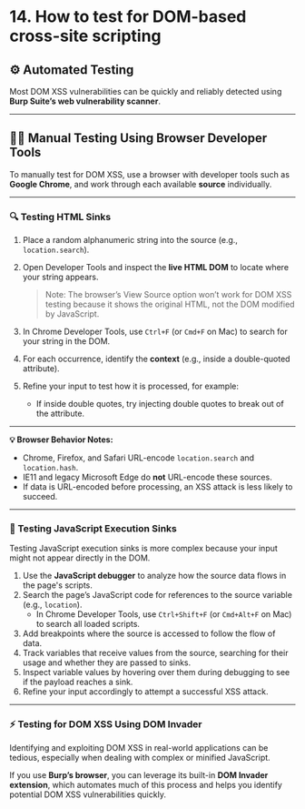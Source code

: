 # 14. How to test for DOM-based cross-site scripting

## ⚙️ Automated Testing

Most DOM XSS vulnerabilities can be quickly and reliably detected using **Burp Suite’s web vulnerability scanner**.

---

## 🧑‍💻 Manual Testing Using Browser Developer Tools

To manually test for DOM XSS, use a browser with developer tools such as **Google Chrome**, and work through each available **source** individually.

---

### 🔍 Testing HTML Sinks

1. Place a random alphanumeric string into the source (e.g., `location.search`).
2. Open Developer Tools and inspect the **live HTML DOM** to locate where your string appears.
    
    > Note: The browser’s View Source option won’t work for DOM XSS testing because it shows the original HTML, not the DOM modified by JavaScript.
    > 
3. In Chrome Developer Tools, use `Ctrl+F` (or `Cmd+F` on Mac) to search for your string in the DOM.
4. For each occurrence, identify the **context** (e.g., inside a double-quoted attribute).
5. Refine your input to test how it is processed, for example:
    - If inside double quotes, try injecting double quotes to break out of the attribute.

---

**💡 Browser Behavior Notes:**

- Chrome, Firefox, and Safari URL-encode `location.search` and `location.hash`.
- IE11 and legacy Microsoft Edge do **not** URL-encode these sources.
- If data is URL-encoded before processing, an XSS attack is less likely to succeed.

---

### 🧩 Testing JavaScript Execution Sinks

Testing JavaScript execution sinks is more complex because your input might not appear directly in the DOM.

1. Use the **JavaScript debugger** to analyze how the source data flows in the page's scripts.
2. Search the page’s JavaScript code for references to the source variable (e.g., `location`).
    - In Chrome Developer Tools, use `Ctrl+Shift+F` (or `Cmd+Alt+F` on Mac) to search all loaded scripts.
3. Add breakpoints where the source is accessed to follow the flow of data.
4. Track variables that receive values from the source, searching for their usage and whether they are passed to sinks.
5. Inspect variable values by hovering over them during debugging to see if the payload reaches a sink.
6. Refine your input accordingly to attempt a successful XSS attack.

---

### ⚡ Testing for DOM XSS Using DOM Invader

Identifying and exploiting DOM XSS in real-world applications can be tedious, especially when dealing with complex or minified JavaScript.

If you use **Burp’s browser**, you can leverage its built-in **DOM Invader extension**, which automates much of this process and helps you identify potential DOM XSS vulnerabilities quickly.